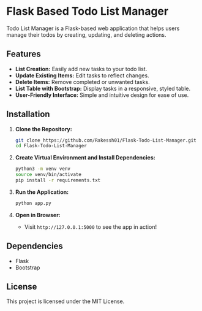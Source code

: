 # Flask Based Todo List Manager

Todo List Manager is a Flask-based web application that helps users manage their todos by creating, updating, and deleting actions.

## Features
- **List Creation:** Easily add new tasks to your todo list.
- **Update Existing Items:** Edit tasks to reflect changes.
- **Delete Items:** Remove completed or unwanted tasks.
- **List Table with Bootstrap:** Display tasks in a responsive, styled table.
- **User-Friendly Interface:** Simple and intuitive design for ease of use.

## Installation

1. **Clone the Repository:**
    ```bash
    git clone https://github.com/Rakessh01/Flask-Todo-List-Manager.git
    cd Flask-Todo-List-Manager
    ```

2. **Create Virtual Environment and Install Dependencies:**
    ```bash
    python3 -m venv venv
    source venv/bin/activate
    pip install -r requirements.txt
    ```

3. **Run the Application:**
    ```bash
    python app.py
    ```

4. **Open in Browser:**
    - Visit `http://127.0.0.1:5000` to see the app in action!

## Dependencies
- Flask
- Bootstrap

## License
This project is licensed under the MIT License.
